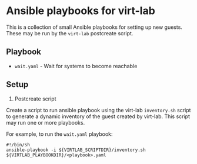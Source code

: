 # Ansible playbooks for virt-lab

This is a collection of small Ansible playbooks for setting up new guests.
These may be run by the `virt-lab` postcreate script.

## Playbook

* `wait.yaml` - Wait for systems to become reachable

## Setup

1. Postcreate script

Create a script to run ansible playbook using the virt-lab `inventory.sh`
script to generate a dynamic inventory of the guest created by virt-lab.  This
script may run one or more playbooks.

For example, to run the `wait.yaml` playbook:

    #!/bin/sh
    ansible-playbook -i ${VIRTLAB_SCRIPTDIR}/inventory.sh ${VIRTLAB_PLAYBOOKDIR}/<playbook>.yaml

